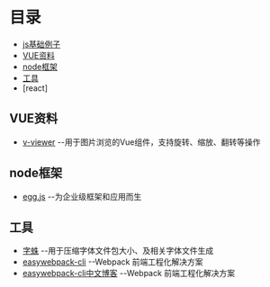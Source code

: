 # 目录
- [js基础例子](./js_base.md) 
- [VUE资料](#VUE资料) 
- [node框架](#node框架) 
- [工具](#工具) 
- [react]

## VUE资料
- [v-viewer](https://github.com/mirari/v-viewer) --用于图片浏览的Vue组件，支持旋转、缩放、翻转等操作

## node框架
- [egg.js](https://eggjs.org/zh-cn/index.html) --为企业级框架和应用而生

## 工具
- [字蛛](https://github.com/aui/font-spider) --用于压缩字体文件包大小、及相关字体文件生成
- [easywebpack-cli](https://github.com/easy-team/easywebpack-cli) --Webpack 前端工程化解决方案
- [easywebpack-cli中文博客](https://www.yuque.com/easy-team/easywebpack) --Webpack 前端工程化解决方案

